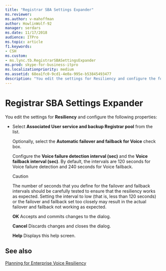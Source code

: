 ```yaml
---
title: "Registrar SBA Settings Expander"
ms.reviewer: 
ms.author: v-mahoffman
author: HowlinWolf-92
manager: serdars
ms.date: 11/17/2018
audience: ITPro
ms.topic: article
f1.keywords:
- CSH
ms.custom:
- ms.lync.tb.RegistrarSBASettingsExpander
ms.prod: skype-for-business-itpro
ms.localizationpriority: medium
ms.assetid: 68ea1fc0-9cd1-4e0a-995e-b53845493477
description: "You edit the settings for Resiliency and configure the following properties:"
---
```


# Registrar SBA Settings Expander

You edit the settings for **Resiliency** and configure the following properties:

- Select **Associated User service and backup Registrar pool** from the list.

    Optionally, select the **Automatic failover and failback for Voice** check box.

    Configure the **Voice failure detection interval (sec)** and the **Voice failback interval (sec)**. By default, the intervals are 120 seconds for Voice failure detection and 240 seconds for Voice failback.

    > [!CAUTION]
    > The number of seconds that you define for the failover and failback intervals should be carefully tested to ensure that the resiliency works as expected. Setting the interval to low (that is, less than 120 seconds) or the failover and failback set too closely may result in the actual failover and failback not working as expected.

  **OK** Accepts and commits changes to the dialog.

  **Cancel** Discards changes and closes the dialog.

  **Help** Displays this help screen.

## See also

[Planning for Enterprise Voice Resiliency](/previous-versions/office/lync-server-2013/lync-server-2013-planning-for-enterprise-voice-resiliency)